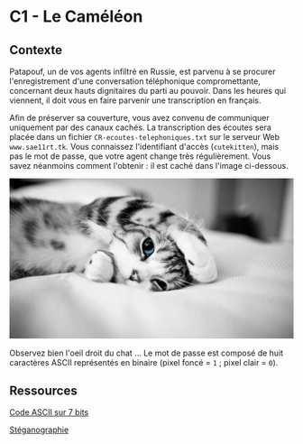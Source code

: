 # C1 - Le Caméléon

## Contexte

Patapouf, un de vos agents infiltré en Russie, est parvenu à se procurer l'enregistrement d'une conversation téléphonique compromettante, concernant deux hauts dignitaires du parti au pouvoir. 
Dans les heures qui viennent, il doit vous en faire parvenir une transcription en français. 

Afin de préserver sa couverture, vous avez convenu de communiquer uniquement par des canaux cachés. La transcription des écoutes sera placée dans un fichier ``CR-ecoutes-telephoniques.txt`` sur le serveur Web ``www.sae11rt.tk``. Vous connaissez l'identifiant d'accès (``cutekitten``), mais pas le mot de passe, que votre agent change très régulièrement. Vous savez néanmoins comment l'obtenir : il est caché dans l'image ci-dessous. 

![](images/fonds-ecran-animaux-mignons-7.png)

Observez bien l'oeil droit du chat ... Le mot de passe est composé de huit caractères ASCII représentés en binaire (pixel foncé = ``1`` ; pixel clair = ``0``).

## Ressources

[Code ASCII sur 7 bits](https://fr.wikipedia.org/wiki/American_Standard_Code_for_Information_Interchange)

[Stéganographie](https://fr.wikipedia.org/wiki/St%C3%A9ganographie)
